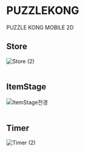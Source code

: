 # PUZZLEKONG
PUZZLE KONG MOBILE 2D<br> 
## Store <br>
![Store (2)](https://github.com/user-attachments/assets/80166c7e-c9af-4e89-b3ca-69d294e4f057) <br> <br>

## ItemStage <br>
![ItemStage전경](https://github.com/user-attachments/assets/98df26c1-cbf3-4cde-8c9e-91436c2284ac) <br> <br>

## Timer <br>
![Timer (2)](https://github.com/user-attachments/assets/07fa0dff-3789-40b6-966f-ba8ac468e424)<br>




